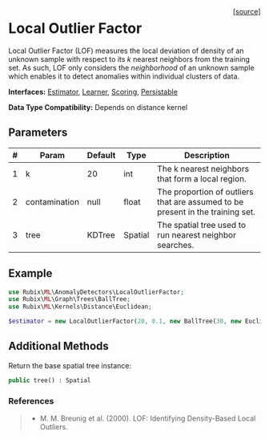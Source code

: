 <span style="float:right;"><a href="https://github.com/RubixML/ML/blob/master/src/AnomalyDetectors/LocalOutlierFactor.php">[source]</a></span>

# Local Outlier Factor
Local Outlier Factor (LOF) measures the local deviation of density of an unknown sample with respect to its *k* nearest neighbors from the training set. As such, LOF only considers the *neighborhood* of an unknown sample which enables it to detect anomalies within individual clusters of data.

**Interfaces:** [Estimator](../estimator.md), [Learner](../learner.md), [Scoring](../scoring.md), [Persistable](../persistable.md)

**Data Type Compatibility:** Depends on distance kernel

## Parameters
| # | Param | Default | Type | Description |
|---|---|---|---|---|
| 1 | k | 20 | int | The k nearest neighbors that form a local region. |
| 2 | contamination | null | float | The proportion of outliers that are assumed to be present in the training set. |
| 3 | tree | KDTree | Spatial | The spatial tree used to run nearest neighbor searches. |

## Example
```php
use Rubix\ML\AnomalyDetectors\LocalOutlierFactor;
use Rubix\ML\Graph\Trees\BallTree;
use Rubix\ML\Kernels\Distance\Euclidean;

$estimator = new LocalOutlierFactor(20, 0.1, new BallTree(30, new Euclidean));
```

## Additional Methods
Return the base spatial tree instance:
```php
public tree() : Spatial
```

### References
>- M. M. Breunig et al. (2000). LOF: Identifying Density-Based Local Outliers.